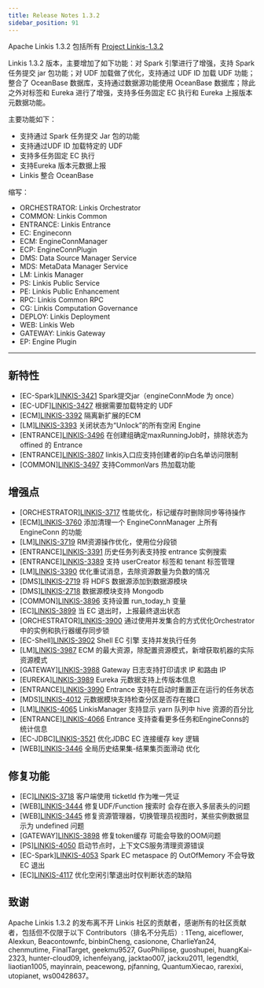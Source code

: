 ```yaml
---
title: Release Notes 1.3.2
sidebar_position: 91
---
```


Apache Linkis 1.3.2 包括所有 [Project Linkis-1.3.2](https://github.com/apache/linkis/projects/24)

Linkis 1.3.2 版本，主要增加了如下功能：对 Spark 引擎进行了增强，支持 Spark 任务提交 jar 包功能；对 UDF 加载做了优化，支持通过 UDF ID 加载 UDF 功能；整合了 OceanBase 数据库，支持通过数据源功能使用 OceanBase 数据库；除此之外对标签和 Eureka 进行了增强，支持多任务固定 EC 执行和 Eureka 上报版本元数据功能。

主要功能如下：

- 支持通过 Spark 任务提交 Jar 包的功能
- 支持通过UDF ID 加载特定的 UDF
- 支持多任务固定 EC 执行
- 支持Eureka 版本元数据上报
- Linkis 整合 OceanBase

缩写：
- ORCHESTRATOR: Linkis Orchestrator
- COMMON: Linkis Common
- ENTRANCE: Linkis Entrance
- EC: Engineconn
- ECM: EngineConnManager
- ECP: EngineConnPlugin
- DMS: Data Source Manager Service
- MDS: MetaData Manager Service
- LM: Linkis Manager
- PS: Linkis Public Service
- PE: Linkis Public Enhancement
- RPC: Linkis Common RPC
- CG: Linkis Computation Governance
- DEPLOY: Linkis Deployment
- WEB: Linkis Web
- GATEWAY: Linkis Gateway
- EP: Engine Plugin

---

## 新特性
- \[EC-Spark][LINKIS-3421](https://github.com/apache/linkis/issues/3421)  Spark提交jar（engineConnMode 为 once）
- \[EC-UDF][LINKIS-3427](https://github.com/apache/linkis/issues/3427)  根据需要加载特定的 UDF
- \[ECM][LINKIS-3392](https://github.com/apache/linkis/issues/3392)  隔离新扩展的ECM
- \[LM][LINKIS-3393](https://github.com/apache/linkis/issues/3393)  关闭状态为“Unlock”的所有空闲 Engine
- \[ENTRANCE][LINKIS-3496](https://github.com/apache/linkis/issues/3496) 在创建组确定maxRunningJob时，排除状态为 offined 的 Entrance
- \[ENTRANCE][LINKIS-3807](https://github.com/apache/linkis/issues/3807)  linkis入口应支持创建者的ip白名单访问限制
- \[COMMON][LINKIS-3497](https://github.com/apache/linkis/issues/3497)  支持CommonVars 热加载功能

## 增强点
- \[ORCHESTRATOR][LINKIS-3717](https://github.com/apache/linkis/issues/3717)  性能优化，标记缓存时删除同步等待操作
- \[ECM][LINKIS-3760](https://github.com/apache/linkis/issues/3760)  添加清理一个 EngineConnManager 上所有 EngineConn 的功能
- \[LM][LINKIS-3719](https://github.com/apache/linkis/issues/3719)  RM资源操作优化，使用位分段锁
- \[ENTRANCE][LINKIS-3391](https://github.com/apache/linkis/issues/3391) 历史任务列表支持按 entrance 实例搜索
- \[ENTRANCE][LINKIS-3389](https://github.com/apache/linkis/issues/3389)  支持 userCreator 标签和 tenant 标签管理
- \[LM][LINKIS-3390](https://github.com/apache/linkis/issues/3390)  优化重试消息，去除资源数量为负数的情况
- \[DMS][LINKIS-2719](https://github.com/apache/linkis/issues/2719)  将 HDFS 数据源添加到数据源模块
- \[DMS][LINKIS-2718](https://github.com/apache/linkis/issues/2718) 数据源模块支持 Mongodb
- \[COMMON][LINKIS-3896](https://github.com/apache/linkis/issues/3896) 支持设置 run_today_h 变量
- \[EC][LINKIS-3899](https://github.com/apache/linkis/issues/3899)  当 EC 退出时，上报最终退出状态
- \[ORCHESTRATOR][LINKIS-3900](https://github.com/apache/linkis/issues/3900) 通过使用并发集合的方式优化Orchestrator中的实例和执行器缓存同步锁
- \[EC-Shell][LINKIS-3902](https://github.com/apache/linkis/issues/3902)  Shell EC 引擎 支持并发执行任务
- \[LM][LINKIS-3987](https://github.com/apache/linkis/issues/3987)  ECM 的最大资源，除配置资源模式，新增获取机器的实际资源模式
- \[GATEWAY][LINKIS-3988](https://github.com/apache/linkis/issues/3988)  Gateway 日志支持打印请求 IP 和路由 IP
- \[EUREKA][LINKIS-3989](https://github.com/apache/linkis/issues/3989)  Eureka 元数据支持上传版本信息
- \[ENTRANCE][LINKIS-3990](https://github.com/apache/linkis/issues/3990)  Entrance 支持在启动时重置正在运行的任务状态
- \[MDS][LINKIS-4012](https://github.com/apache/linkis/issues/4012)  元数据模块支持检查分区是否存在接口
- \[LM][LINKIS-4065](https://github.com/apache/linkis/issues/4065)  LinkisManager 支持显示 yarn 队列中 hive 资源的百分比
- \[ENTRANCE][LINKIS-4066](https://github.com/apache/linkis/issues/4066)  Entrance 支持查看更多任务和EngineConns的统计信息
- \[EC-JDBC][LINKIS-3521](https://github.com/apache/linkis/issues/3521)  优化JDBC EC 连接缓存 key 逻辑
- \[WEB][LINKIS-3446](https://github.com/apache/linkis/issues/3446)  全局历史结果集-结果集页面滑动 优化

## 修复功能
- \[EC][LINKIS-3718](https://github.com/apache/linkis/issues/3718)  客户端使用 ticketId 作为唯一凭证
- \[WEB][LINKIS-3444](https://github.com/apache/linkis/issues/3444)  修复UDF/Function 搜索时 会存在嵌入多层表头的问题
- \[WEB][LINKIS-3445](https://github.com/apache/linkis/issues/3445)  修复资源管理器，切换管理员视图时，某些实例数据显示为 undefined 问题
- \[GATEWAY][LINKIS-3898](https://github.com/apache/linkis/issues/3898) 修复token缓存 可能会导致的OOM问题
- \[PS][LINKIS-4050](https://github.com/apache/linkis/issues/4050)  启动节点时，上下文CS服务清理资源错误
- \[EC-Spark][LINKIS-4053](https://github.com/apache/linkis/issues/4053)  Spark EC metaspace 的 OutOfMemory 不会导致 EC 退出
- \[EC][LINKIS-4117](https://github.com/apache/linkis/issues/4117)  优化空闲引擎退出时仅判断状态的缺陷


## 致谢
Apache Linkis 1.3.2 的发布离不开 Linkis 社区的贡献者，感谢所有的社区贡献者，包括但不仅限于以下 Contributors（排名不分先后）:
1Teng, aiceflower, Alexkun, Beacontownfc, binbinCheng, casionone, CharlieYan24, chenmutime, FinalTarget, geekmu9527, GuoPhilipse, guoshupei, huangKai-2323, hunter-cloud09, ichenfeiyang, jacktao007, jackxu2011, legendtkl, liaotian1005, mayinrain, peacewong, pjfanning, QuantumXiecao, rarexixi, utopianet, ws00428637。